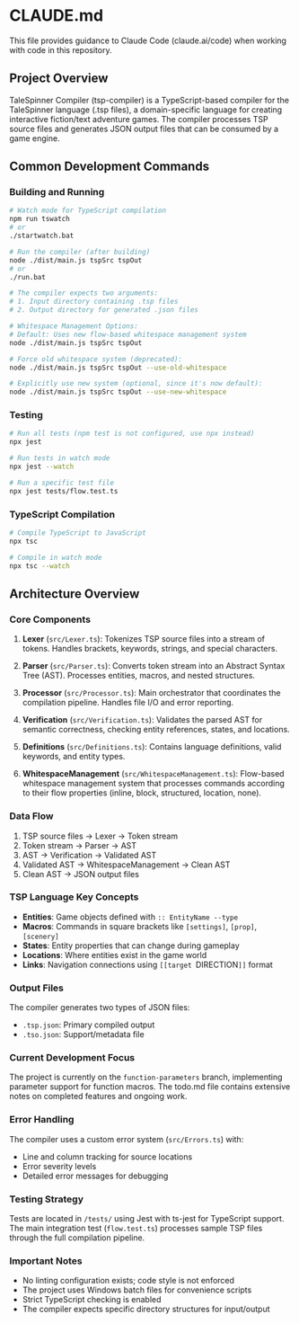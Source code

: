 # CLAUDE.md

This file provides guidance to Claude Code (claude.ai/code) when working with code in this repository.

## Project Overview

TaleSpinner Compiler (tsp-compiler) is a TypeScript-based compiler for the TaleSpinner language (.tsp files), a domain-specific language for creating interactive fiction/text adventure games. The compiler processes TSP source files and generates JSON output files that can be consumed by a game engine.

## Common Development Commands

### Building and Running
```bash
# Watch mode for TypeScript compilation
npm run tswatch
# or
./startwatch.bat

# Run the compiler (after building)
node ./dist/main.js tspSrc tspOut
# or
./run.bat

# The compiler expects two arguments:
# 1. Input directory containing .tsp files
# 2. Output directory for generated .json files

# Whitespace Management Options:
# Default: Uses new flow-based whitespace management system
node ./dist/main.js tspSrc tspOut

# Force old whitespace system (deprecated):
node ./dist/main.js tspSrc tspOut --use-old-whitespace

# Explicitly use new system (optional, since it's now default):
node ./dist/main.js tspSrc tspOut --use-new-whitespace
```

### Testing
```bash
# Run all tests (npm test is not configured, use npx instead)
npx jest

# Run tests in watch mode
npx jest --watch

# Run a specific test file
npx jest tests/flow.test.ts
```

### TypeScript Compilation
```bash
# Compile TypeScript to JavaScript
npx tsc

# Compile in watch mode
npx tsc --watch
```

## Architecture Overview

### Core Components

1. **Lexer** (`src/Lexer.ts`): Tokenizes TSP source files into a stream of tokens. Handles brackets, keywords, strings, and special characters.

2. **Parser** (`src/Parser.ts`): Converts token stream into an Abstract Syntax Tree (AST). Processes entities, macros, and nested structures.

3. **Processor** (`src/Processor.ts`): Main orchestrator that coordinates the compilation pipeline. Handles file I/O and error reporting.

4. **Verification** (`src/Verification.ts`): Validates the parsed AST for semantic correctness, checking entity references, states, and locations.

5. **Definitions** (`src/Definitions.ts`): Contains language definitions, valid keywords, and entity types.

6. **WhitespaceManagement** (`src/WhitespaceManagement.ts`): Flow-based whitespace management system that processes commands according to their flow properties (inline, block, structured, location, none).

### Data Flow

1. TSP source files → Lexer → Token stream
2. Token stream → Parser → AST
3. AST → Verification → Validated AST
4. Validated AST → WhitespaceManagement → Clean AST
5. Clean AST → JSON output files

### TSP Language Key Concepts

- **Entities**: Game objects defined with `:: EntityName --type`
- **Macros**: Commands in square brackets like `[settings]`, `[prop]`, `[scenery]`
- **States**: Entity properties that can change during gameplay
- **Locations**: Where entities exist in the game world
- **Links**: Navigation connections using `[[target `DIRECTION`]]` format

### Output Files

The compiler generates two types of JSON files:
- `.tsp.json`: Primary compiled output
- `.tso.json`: Support/metadata file

### Current Development Focus

The project is currently on the `function-parameters` branch, implementing parameter support for function macros. The todo.md file contains extensive notes on completed features and ongoing work.

### Error Handling

The compiler uses a custom error system (`src/Errors.ts`) with:
- Line and column tracking for source locations
- Error severity levels
- Detailed error messages for debugging

### Testing Strategy

Tests are located in `/tests/` using Jest with ts-jest for TypeScript support. The main integration test (`flow.test.ts`) processes sample TSP files through the full compilation pipeline.

### Important Notes

- No linting configuration exists; code style is not enforced
- The project uses Windows batch files for convenience scripts
- Strict TypeScript checking is enabled
- The compiler expects specific directory structures for input/output